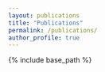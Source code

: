 ```yaml
---
layout: publications
title: "Publications"
permalink: /publications/
author_profile: true
---
```


{% include base_path %}

  
